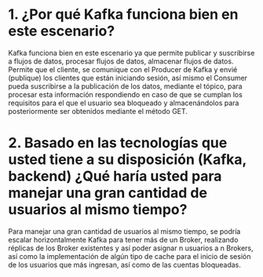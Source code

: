 # 1. ¿Por qué Kafka funciona bien en este escenario? 
Kafka funciona bien en este escenario ya que permite publicar y suscribirse a flujos de datos, procesar flujos de datos, almacenar flujos de datos. Permite que el cliente, se comunique con el Producer de Kafka y envié (publique) los clientes que están iniciando sesión, así mismo el Consumer pueda suscribirse a la publicación de los datos, mediante el tópico, para procesar esta información respondiendo en caso de que se cumplan los requisitos para el que el usuario sea bloqueado y almacenándolos para posteriormente ser obtenidos mediante el método GET. 
# 2. Basado en las tecnologías que usted tiene a su disposición (Kafka, backend)  ¿Qué haría usted para manejar una gran cantidad de usuarios al mismo tiempo?
Para manejar una gran cantidad de usuarios al mismo tiempo, se podría escalar horizontalmente Kafka para tener más de un Broker, realizando réplicas de los Broker existentes y así poder asignar n usuarios a n Brokers, así como la implementación de algún tipo de cache para el inicio de sesión de los usuarios que más ingresan, así como de las cuentas bloqueadas.